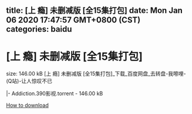 
title: [上 瘾] 未删减版 [全15集打包]
date: Mon Jan 06 2020 17:47:57 GMT+0800 (CST)    
categories: baidu
---

# [上 瘾] 未删减版 [全15集打包]
size: 146.00 kB
 [上 瘾] 未删减版 [全15集打包]_下载_百度网盘_去转盘-我嚓哩-(Q站)-让人惊叹不已
 
|- Addiction.390影视.torrent - 146.00 kB

[How to download](https://bpcam.bemobtrk.com/go/2ceec3aa-1ca2-46d6-b9ff-aaa5c184517c?jno=4256)